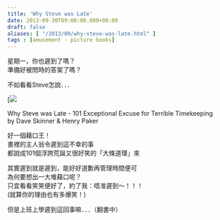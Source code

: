 ```yaml
---
title: 'Why Steve was Late'
date: 2013-09-30T09:00:00.000+08:00
draft: false
aliases: [ "/2013/09/why-steve-was-late.html" ]
tags : [amusement - picture books]
---
```


星期一，你也遲到了嗎？  
準備好被問時的答案了嗎？

不如看看Steve怎說．．．

[![](/images/whystevewaslate.jpg)

Why Steve was Late - 101 Exceptional Excuse for Terrible Timekeeping  
by Dave Skinner & Henry Paker  

好一個藉口王！  
書裡的主人翁令遲到這不幸的事  
都說成101個浮誇荒誕又很好笑的「大條道理」來

  

其實遲到就是遲到，能好好道歉再管理時間便可  
為何要想出一大堆藉口呢？  
只宜看看笑笑便好了，約了我：唔准遲到～！！！  
(就算你的理由也有多爆笑！)

  

但是上班上學遲到這回事嘛．．．（翻書中）   

